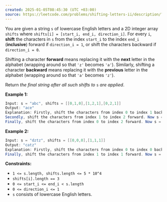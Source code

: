 ```yaml
---
created: 2025-01-05T08:45:30 (UTC +03:00)
source: https://leetcode.com/problems/shifting-letters-ii/description/?envType=daily-question&envId=2025-01-05
---
```

You are given a string `s` of lowercase English letters and a 2D integer array `shifts` where `shifts[i] = [start_i, end_i, direction_i]`. For every `i`, **shift** the characters in `s` from the index `start_i` to the index `end_i` (**inclusive**) forward if `direction_i = 1`, or shift the characters backward if `direction_i = 0`.

Shifting a character **forward** means replacing it with the **next** letter in the alphabet (wrapping around so that `'z'` becomes `'a'`). Similarly, shifting a character **backward** means replacing it with the **previous** letter in the alphabet (wrapping around so that `'a'` becomes `'z'`).

Return _the final string after all such shifts to_ `s` _are applied_.


**Example 1:**

``` Java
Input: s = "abc", shifts = [[0,1,0],[1,2,1],[0,2,1]]
Output: "ace"
Explanation: Firstly, shift the characters from index 0 to index 1 backward. Now s = "zac".
Secondly, shift the characters from index 1 to index 2 forward. Now s = "zbd".
Finally, shift the characters from index 0 to index 2 forward. Now s = "ace".
```


**Example 2:**

``` Java
Input: s = "dztz", shifts = [[0,0,0],[1,1,1]]
Output: "catz"
Explanation: Firstly, shift the characters from index 0 to index 0 backward. Now s = "cztz".
Finally, shift the characters from index 1 to index 1 forward. Now s = "catz".
```


**Constraints:**

-   `1 <= s.length, shifts.length <= 5 * 10^4`
-   `shifts[i].length == 3`
-   `0 <= start_i <= end_i < s.length`
-   `0 <= direction_i <= 1`
-   `s` consists of lowercase English letters.

